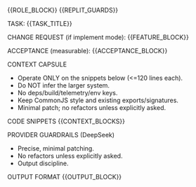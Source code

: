 {{ROLE_BLOCK}}
{{REPLIT_GUARDS}}

TASK: {{TASK_TITLE}}

CHANGE REQUEST (if implement mode):
{{FEATURE_BLOCK}}

ACCEPTANCE (measurable):
{{ACCEPTANCE_BLOCK}}

CONTEXT CAPSULE
- Operate ONLY on the snippets below (<=120 lines each).
- Do NOT infer the larger system.
- No deps/build/telemetry/env keys.
- Keep CommonJS style and existing exports/signatures.
- Minimal patch; no refactors unless explicitly asked.

CODE SNIPPETS
{{CONTEXT_BLOCKS}}

PROVIDER GUARDRAILS (DeepSeek)
- Precise, minimal patching.
- No refactors unless explicitly asked.
- Output discipline.

OUTPUT FORMAT
{{OUTPUT_BLOCK}}
